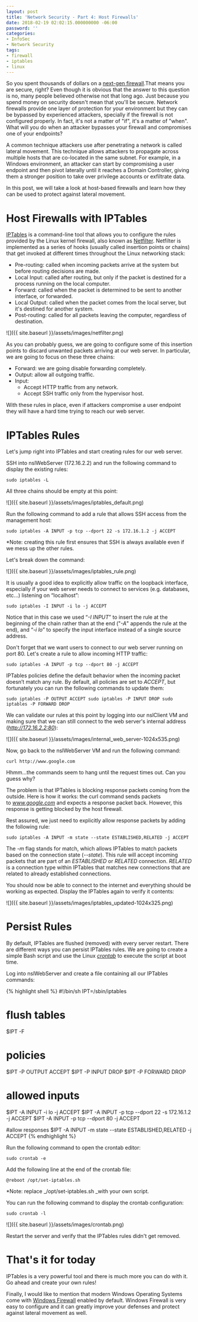 ```yaml
---
layout: post
title: 'Network Security - Part 4: Host Firewalls'
date: 2018-02-19 02:02:15.000000000 -06:00
password: ''
categories:
- InfoSec
- Network Security
tags:
- firewall
- iptables
- linux
---
```

So you spent thousands of dollars on a [next-gen firewall](https://en.wikipedia.org/wiki/Next-Generation_Firewall).That means you are secure, right? Even though it is obvious that the answer to this question is no, many people believed otherwise not that long ago. Just because you spend money on security doesn't mean that you'll be secure. Network firewalls provide one layer of protection for your environment but they can be bypassed by experienced attackers, specially if the firewall is not configured properly. In fact, it's not a matter of "if", it's a matter of "when". What will you do when an attacker bypasses your firewall and compromises one of your endpoints?

A common technique attackers use after penetrating a network is called lateral movement.&nbsp;This technique allows attackers to propagate across multiple hosts that are co-located in the same subnet. For example, in a Windows environment, an attacker can start by compromising a user endpoint and then pivot laterally until it reaches a Domain Controller, giving them a stronger position to take over privilege accounts or exfiltrate data.

In this post, we will take a look at host-based firewalls and learn how they can be used to protect against lateral movement.

<!--more-->

# Host Firewalls with IPTables

[IPTables](https://en.wikipedia.org/wiki/Iptables) is a command-line tool that allows you to configure the rules provided by the Linux kernel firewall, also known as [Netfilter](https://en.wikipedia.org/wiki/Netfilter). Netfilter is implemented as a series of hooks (usually called insertion points or chains) that get invoked at different times throughout the Linux networking stack:

- Pre-routing:&nbsp;called when incoming packets arrive at the system but before routing decisions are made.
- Local Input:&nbsp;called after routing, but only if the packet is destined for a process running on the local computer.
- Forward: called when the packet is determined to be sent to another interface, or forwarded.
- Local Output:&nbsp;called when the packet comes from the local server, but it's destined for another system.
- Post-routing:&nbsp;called for all packets leaving the computer, regardless of destination.

![]({{ site.baseurl }}/assets/images/netfilter.png)

As you can probably guess, we are going to configure some of this insertion points to discard unwanted packets arriving at our web server. In particular, we are going to focus on these three chains:

- Forward: we are going disable forwarding completely.
- Output: allow all outgoing traffic.
- Input:
  - Accept HTTP traffic from any network.
  - Accept SSH traffic only from the hypervisor host.

With these rules in place, even if attackers compromise a user endpoint they will have a hard time trying to reach our web server.

# IPTables Rules

Let's jump right into IPTables and start creating rules for our web server.

SSH into nslWebServer (172.16.2.2) and run the following command to display the existing rules:

```
sudo iptables -L
```

All three chains should be empty at this point:

![]({{ site.baseurl }}/assets/images/iptables_default.png)

Run the following command to add a rule that allows SSH access from the management host:

```
sudo iptables -A INPUT -p tcp --dport 22 -s 172.16.1.2 -j ACCEPT
```

\*Note: creating this rule first ensures that SSH is always available even if we mess up the other rules.

Let's break down the command:

![]({{ site.baseurl }}/assets/images/iptables_rule.png)

It is usually a good idea to explicitly allow traffic on the loopback interface, especially if your web server needs to connect to services (e.g. databases, etc...) listening on “localhost”:

```
sudo iptables -I INPUT -i lo -j ACCEPT
```

Notice that in this case we used “_-I INPUT_” to insert the rule at the beginning of the chain rather than at the end ("_-A_" appends the rule at the end), and “_-i lo_” to specify the input interface instead of a single source address.

Don't forget that we want users to connect to our web server running on port 80. Let's create a rule to allow incoming HTTP traffic:

```
sudo iptables -A INPUT -p tcp --dport 80 -j ACCEPT
```

IPTables policies define the default behavior when the incoming packet doesn’t match any rule. By default, all policies are set to _ACCEPT_, but fortunately you can run the following commands to update them:

```
sudo iptables -P OUTPUT ACCEPT sudo iptables -P INPUT DROP sudo iptables -P FORWARD DROP
```

We can validate our rules at this point by logging into our nslClient VM and making sure that we can still connect to the web server's internal address (_http://172.16.2.2:80_):

![]({{ site.baseurl }}/assets/images/internal_web_server-1024x535.png)

Now, go back to the nslWebServer VM and run the following command:

```
curl http://www.google.com
```

Hhmm...the commands seem to hang until the request times out. Can you guess why?

The problem is that IPTables is blocking response packets coming from the outside. Here is how it works: the curl command sends packets to&nbsp;_www.google.com_ and expects a response packet back. However, this response is getting blocked by the host firewall.

Rest assured, we just need to explicitly allow response packets by adding the following rule:

```
sudo iptables -A INPUT -m state --state ESTABLISHED,RELATED -j ACCEPT
```

The _-m_ flag stands for match, which allows IPTables to match packets based on the connection state (_--state_). This rule will accept incoming packets that are part of an&nbsp;_ESTABLISHED_ or _RELATED_&nbsp;connection. _RELATED_ is a connection type within IPTables that matches new connections that are related to already established connections.

You should now be able to connect to the internet and everything should be working as expected. Display the IPTables again to verify it contents:

![]({{ site.baseurl }}/assets/images/iptables_updated-1024x325.png)

# Persist Rules

By default, IPTables are flushed (removed) with every server restart. There are different ways you can persist IPTables rules. We are going to create a simple Bash script and use the Linux [_crontab_](https://en.wikipedia.org/wiki/Cron) to execute the script at boot time.

Log into nslWebServer and create a file containing all our IPTables commands:

{% highlight shell %}
#!/bin/sh
IPT=/sbin/iptables

# flush tables 
$IPT -F
# policies
$IPT -P OUTPUT ACCEPT
$IPT -P INPUT DROP
$IPT -P FORWARD DROP

# allowed inputs
$IPT -A INPUT -i lo -j ACCEPT
$IPT -A INPUT -p tcp --dport 22 -s 172.16.1.2 -j ACCEPT
$IPT -A INPUT -p tcp --dport 80 -j ACCEPT

#allow responses
$IPT -A INPUT -m state --state ESTABLISHED,RELATED -j ACCEPT
{% endhighlight %}

Run the following command to open the crontab editor:

```
sudo crontab -e
```

Add the following line at the end of the crontab file:

```
@reboot /opt/set-iptables.sh
```

\*Note: replace _/opt/set-iptables.sh&nbsp;_with your own&nbsp;script.

You can run the following command to display the crontab configuration:

```
sudo crontab -l
```

![]({{ site.baseurl }}/assets/images/crontab.png)

Restart the server and verify that the IPTables rules didn't get removed.

# That's it for today

IPTables is a very powerful tool and there is much more you can do with it. Go ahead and create your own rules!

Finally, I would like to mention that modern Windows Operating Systems come with [Windows Firewall](https://en.wikipedia.org/wiki/Windows_Firewall) enabled by default. Windows Firewall is very easy to configure and it can greatly improve your defenses and protect against lateral movement as well.
